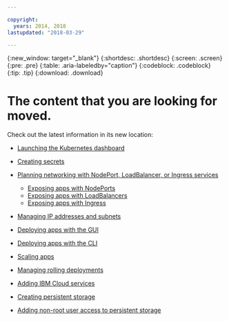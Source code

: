 ```yaml
---

copyright:
  years: 2014, 2018
lastupdated: "2018-03-29"

---
```


{:new_window: target="_blank"}
{:shortdesc: .shortdesc}
{:screen: .screen}
{:pre: .pre}
{:table: .aria-labeledby="caption"}
{:codeblock: .codeblock}
{:tip: .tip}
{:download: .download}


# The content that you are looking for moved.

Check out the latest information in its new location:
- [Launching the Kubernetes dashboard](cs_app.html#cli_dashboard)
- [Creating secrets](cs_app.html#secrets)
- [Planning networking with NodePort, LoadBalancer, or Ingress services](cs_network_planning.html#planning)
  - [Exposing apps with NodePorts](cs_nodeport.html)
  - [Exposing apps with LoadBalancers](cs_loadbalancer.html)
  - [Exposing apps with Ingress](cs_ingress.html)
- [Managing IP addresses and subnets](cs_subnets.html#manage)
  
- [Deploying apps with the GUI](cs_app.html#app_ui)
- [Deploying apps with the CLI](cs_app.html#app_cli)
- [Scaling apps](cs_app.html#app_scaling)
- [Managing rolling deployments](cs_app.html#app_rolling)
- [Adding IBM Cloud services](cs_integrations.html#adding_app)
- [Creating persistent storage](cs_storage.html#create)
- [Adding non-root user access to persistent storage](cs_storage.html#nonroot)

